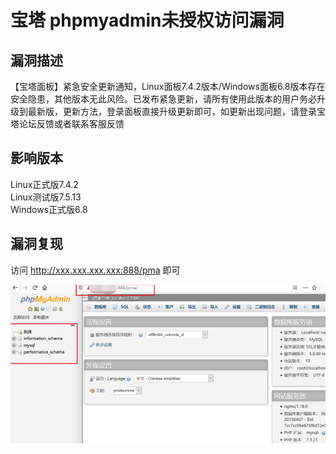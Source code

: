 # 宝塔 phpmyadmin未授权访问漏洞

## 漏洞描述

【宝塔面板】紧急安全更新通知，Linux面板7.4.2版本/Windows面板6.8版本存在安全隐患，其他版本无此风险。已发布紧急更新，请所有使用此版本的用户务必升级到最新版，更新方法，登录面板直接升级更新即可，如更新出现问题，请登录宝塔论坛反馈或者联系客服反馈

## 影响版本

<a-checkbox checked>Linux正式版7.4.2</a-checkbox></br>
<a-checkbox checked>Linux测试版7.5.13</a-checkbox></br>
<a-checkbox checked>Windows正式版6.8</a-checkbox></br>

## 漏洞复现

访问 http://xxx.xxx.xxx.xxx:888/pma 即可

![img](../../../.vuepress/public/img/1627195785892-e09cd9d7-ec55-40b9-bd67-31a60daea697.png)